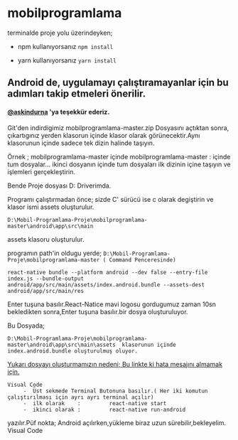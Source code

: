 # mobilprogramlama


terminalde proje yolu üzerindeyken;
- npm kullanıyorsanız
`npm install`

- yarn kullanıyorsanız
`yarn install`

## Android de, uygulamayı çalıştıramayanlar için bu adımları takip etmeleri önerilir.
#### [@askindurna](https://github.com/askindurna) 'ya teşekkür ederiz.

Git'den indirdigimiz mobilprogramlama-master.zip Dosyasını açtıktan sonra,
çıkartıgınız yerden klasorun içinde klasor olarak görünecektir.Aynı klasorunun içinde sadece tek dizin halinde taşıyın.

Örnek ; mobilprogramlama-master içinde mobilprogramlama-master : içinde tum dosyalar...
        ikinci dosyanın içinde tum dosyaları ilk dizinin içine taşıyın ve işlemleri gerçekleştirin.

Bende Proje dosyası D: Driverimda.

Programı çalıştırmadan önce;
sizde C' sürücü ise c olarak degiştirin ve klasor ismi assets oluşturulur.

`D:\Mobil-Programlama-Proje\mobilprogramlama-master\android\app\src\main`

assets klasoru oluşturulur.

programın path'in oldugu yerde;
`D:\Mobil-Programlama-Proje\mobilprogramlama-master ( Command Penceresinde)`

`react-native bundle --platform android --dev false --entry-file index.js --bundle-output android/app/src/main/assets/index.android.bundle --assets-dest android/app/src/main/res`

Enter tuşuna basılır.React-Natice mavi logosu gordugumuz zaman 10sn bekledikten sonra,Enter tuşuna basılır.bir dosya oluşturuluyor.

Bu Dosyada;

`D:\Mobil-Programlama-Proje\mobilprogramlama-master\android\app\src\main\assets  klasorunun içinde index.android.bundle oluşturulmuş oluyor.`


[Yukarı dosyayı oluşturmamızın nedeni; Bu linkte ki hata mesajını almamak için.](https://stackoverflow.com/questions/55441230/unable-to-load-script-make-sure-you-are-either-running-a-metro-server-or-that-yo)


```programı çalıştırırken,
Visual Code
     -  Üst sekmede Terminal Butonuna basılır.( Her iki komutun çalıştırılması için ayrı ayrı terminal açılır)
     -  ilk olarak    :         react-native start
     -  ikinci olarak :         react-native run-android
```
yazılır.Püf nokta; Android açılırken,yükleme biraz uzun sürebilir,bekleyelim.
Visual Code
